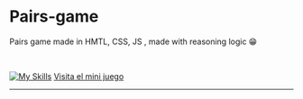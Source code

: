 # Pairs-game
Pairs game made in HMTL, CSS, JS , made with reasoning logic 😁

<br>

[![My Skills](https://skillicons.dev/icons?i=js,html,css)](https://skillicons.dev)
[Visita el mini juego](https://thaless-pair-game.netlify.app)

----

